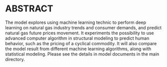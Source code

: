 # ABSTRACT
The model explores using machine learning technic to perform deep learning on natural gas industry trends and consumer demands, and predict natural gas future prices movement. It experiments the possibility to use advanced computer algorithm in structural modeling to predict human behavior, such as the pricing of a cyclical commodity. It will also compare the model result from different machine learning algorithms, along with statistical modeling. Please see the details in model documents in the main directory. 
